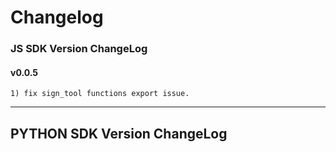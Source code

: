 # Changelog

### JS SDK Version ChangeLog

#### v0.0.5
    1) fix sign_tool functions export issue.

---

## PYTHON SDK Version ChangeLog

